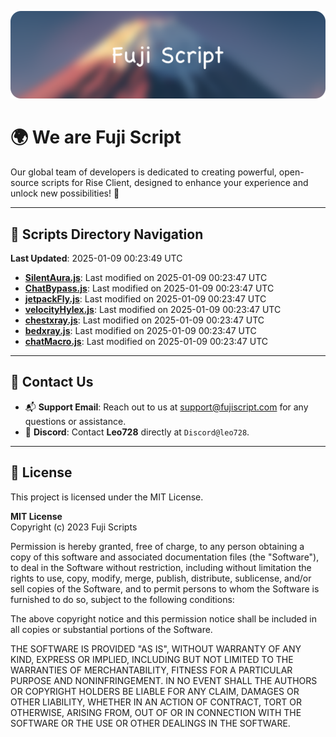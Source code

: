 ![Banner](.github/b.webp)

# 🌍 **We are Fuji Script**

Our global team of developers is dedicated to creating powerful, open-source scripts for Rise Client, designed to enhance your experience and unlock new possibilities! 🌟

---
<!-- SCRIPTS_NAVIGATION_START -->
## 📂 **Scripts Directory Navigation**

**Last Updated**: 2025-01-09 00:23:49 UTC

- **[SilentAura.js](scripts/SilentAura.js)**: Last modified on 2025-01-09 00:23:47 UTC
- **[ChatBypass.js](scripts/ChatBypass.js)**: Last modified on 2025-01-09 00:23:47 UTC
- **[jetpackFly.js](scripts/jetpackFly.js)**: Last modified on 2025-01-09 00:23:47 UTC
- **[velocityHylex.js](scripts/velocityHylex.js)**: Last modified on 2025-01-09 00:23:47 UTC
- **[chestxray.js](scripts/chestxray.js)**: Last modified on 2025-01-09 00:23:47 UTC
- **[bedxray.js](scripts/bedxray.js)**: Last modified on 2025-01-09 00:23:47 UTC
- **[chatMacro.js](scripts/chatMacro.js)**: Last modified on 2025-01-09 00:23:47 UTC

<!-- SCRIPTS_NAVIGATION_END -->

---

## 💬 **Contact Us**  
- 📬 **Support Email**: Reach out to us at [support@fujiscript.com](mailto:support@fujiscript.com) for any questions or assistance.  
- 💬 **Discord**: Contact **Leo728** directly at `Discord@leo728`.

---

## 📜 **License**

This project is licensed under the MIT License.  

**MIT License**  
Copyright (c) 2023 Fuji Scripts  

Permission is hereby granted, free of charge, to any person obtaining a copy of this software and associated documentation files (the "Software"), to deal in the Software without restriction, including without limitation the rights to use, copy, modify, merge, publish, distribute, sublicense, and/or sell copies of the Software, and to permit persons to whom the Software is furnished to do so, subject to the following conditions:  

The above copyright notice and this permission notice shall be included in all copies or substantial portions of the Software.  

THE SOFTWARE IS PROVIDED "AS IS", WITHOUT WARRANTY OF ANY KIND, EXPRESS OR IMPLIED, INCLUDING BUT NOT LIMITED TO THE WARRANTIES OF MERCHANTABILITY, FITNESS FOR A PARTICULAR PURPOSE AND NONINFRINGEMENT. IN NO EVENT SHALL THE AUTHORS OR COPYRIGHT HOLDERS BE LIABLE FOR ANY CLAIM, DAMAGES OR OTHER LIABILITY, WHETHER IN AN ACTION OF CONTRACT, TORT OR OTHERWISE, ARISING FROM, OUT OF OR IN CONNECTION WITH THE SOFTWARE OR THE USE OR OTHER DEALINGS IN THE SOFTWARE.  
